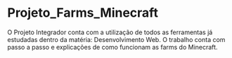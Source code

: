 # Projeto_Farms_Minecraft

O Projeto Integrador conta com a utilização de todos as ferramentas já estudadas dentro da matéria: Desenvolvimento Web.
O trabalho conta com passo a passo e explicações de como funcionam as farms do Minecraft.
